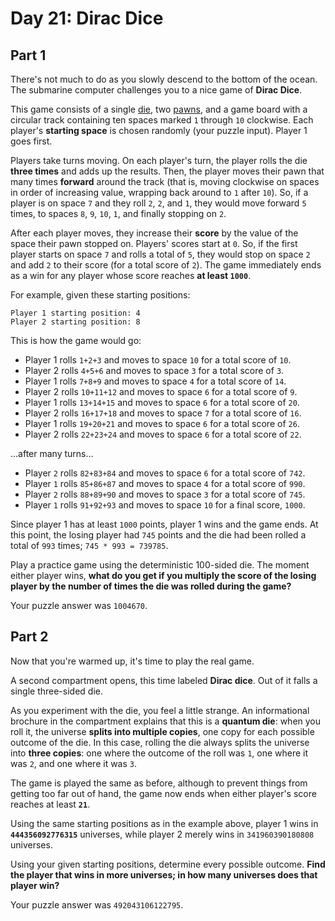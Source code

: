# Day 21: Dirac Dice

## Part 1

There's not much to do as you slowly descend to the bottom of the ocean. The submarine computer challenges you to a nice game of **Dirac Dice**.

This game consists of a single [die](https://en.wikipedia.org/wiki/Dice), two [pawns](https://en.wikipedia.org/wiki/Glossary_of_board_games#piece), and a game board with a circular track containing ten spaces marked `1` through `10` clockwise. Each player's **starting space** is chosen randomly (your puzzle input). Player 1 goes first.

Players take turns moving. On each player's turn, the player rolls the die **three times** and adds up the results. Then, the player moves their pawn that many times **forward** around the track (that is, moving clockwise on spaces in order of increasing value, wrapping back around to `1` after `10`). So, if a player is on space `7` and they roll `2`, `2`, and `1`, they would move forward `5` times, to spaces `8`, `9`, `10`, `1`, and finally stopping on `2`.

After each player moves, they increase their **score** by the value of the space their pawn stopped on. Players' scores start at `0`. So, if the first player starts on space `7` and rolls a total of `5`, they would stop on space `2` and add `2` to their score (for a total score of `2`). The game immediately ends as a win for any player whose score reaches **at least `1000`**.

For example, given these starting positions:

```
Player 1 starting position: 4
Player 2 starting position: 8
```

This is how the game would go:

* Player 1 rolls `1+2+3` and moves to space `10` for a total score of `10`.
* Player 2 rolls `4+5+6` and moves to space `3` for a total score of `3`.
* Player 1 rolls `7+8+9` and moves to space `4` for a total score of `14`.
* Player 2 rolls `10+11+12` and moves to space `6` for a total score of `9`.
* Player 1 rolls `13+14+15` and moves to space `6` for a total score of `20`.
* Player 2 rolls `16+17+18` and moves to space `7` for a total score of `16`.
* Player 1 rolls `19+20+21` and moves to space `6` for a total score of `26`.
* Player 2 rolls `22+23+24` and moves to space `6` for a total score of `22`.

...after many turns...

* Player `2` rolls `82+83+84` and moves to space `6` for a total score of `742`.
* Player `1` rolls `85+86+87` and moves to space `4` for a total score of `990`.
* Player `2` rolls `88+89+90` and moves to space `3` for a total score of `745`.
* Player `1` rolls `91+92+93` and moves to space `10` for a final score, `1000`.

Since player 1 has at least `1000` points, player 1 wins and the game ends. At this point, the losing player had `745` points and the die had been rolled a total of `993` times; `745 * 993 = 739785`.

Play a practice game using the deterministic 100-sided die. The moment either player wins, **what do you get if you multiply the score of the losing player by the number of times the die was rolled during the game?**

Your puzzle answer was `1004670`.


## Part 2

Now that you're warmed up, it's time to play the real game.

A second compartment opens, this time labeled **Dirac dice**. Out of it falls a single three-sided die.

As you experiment with the die, you feel a little strange. An informational brochure in the compartment explains that this is a **quantum die**: when you roll it, the universe **splits into multiple copies**, one copy for each possible outcome of the die. In this case, rolling the die always splits the universe into **three copies**: one where the outcome of the roll was `1`, one where it was `2`, and one where it was `3`.

The game is played the same as before, although to prevent things from getting too far out of hand, the game now ends when either player's score reaches at least **`21`**.

Using the same starting positions as in the example above, player 1 wins in **`444356092776315`** universes, while player 2 merely wins in `341960390180808` universes.

Using your given starting positions, determine every possible outcome. **Find the player that wins in more universes; in how many universes does that player win?**

Your puzzle answer was `492043106122795`.
